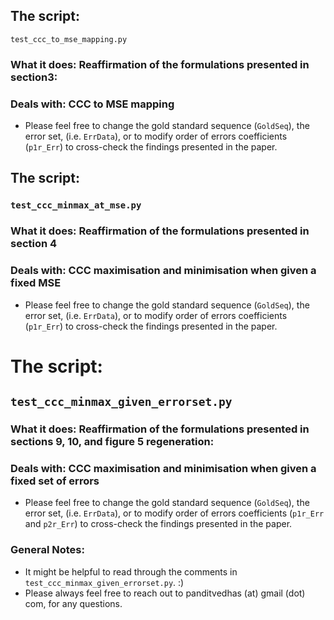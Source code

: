 ## The script: 
`test_ccc_to_mse_mapping.py`
### What it does: Reaffirmation of the formulations presented in section3:
### Deals with: CCC to MSE mapping
* Please feel free to change the gold standard sequence (`GoldSeq`), the error set, (i.e. `ErrData`), or to modify order of errors coefficients (`p1r_Err`) to cross-check the findings presented in the paper. 


## The script: 
### `test_ccc_minmax_at_mse.py`
### What it does: Reaffirmation of the formulations presented in section 4
### Deals with: CCC maximisation and minimisation when given a fixed MSE
* Please feel free to change the gold standard sequence (`GoldSeq`), the error set, (i.e. `ErrData`), or to modify order of errors coefficients (`p1r_Err`) to cross-check the findings presented in the paper. 


# The script: 
## `test_ccc_minmax_given_errorset.py`
### What it does: Reaffirmation of the formulations presented in sections 9, 10, and figure 5 regeneration:
### Deals with: CCC maximisation and minimisation when given a fixed set of errors
* Please feel free to change the gold standard sequence (`GoldSeq`), the error set, (i.e. `ErrData`), or to modify order of errors coefficients (`p1r_Err` and `p2r_Err`) to cross-check the findings presented in the paper. 


### General Notes:
* It might be helpful to read through the comments in `test_ccc_minmax_given_errorset.py`. :)
* Please always feel free to reach out to panditvedhas (at) gmail (dot) com, for any questions.

